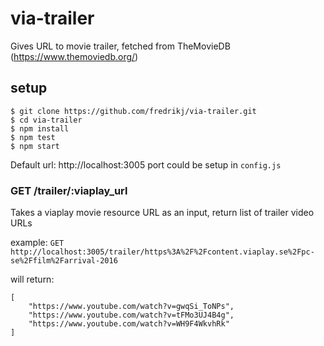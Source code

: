 # via-trailer
Gives URL to movie trailer, fetched from TheMovieDB (https://www.themoviedb.org/)

## setup
```
$ git clone https://github.com/fredrikj/via-trailer.git
$ cd via-trailer
$ npm install
$ npm test
$ npm start
```
Default url: http://localhost:3005
port could be setup in `config.js`

### GET /trailer/:viaplay_url
Takes a viaplay movie resource URL as an input, return list of trailer video URLs

example: 
```GET http://localhost:3005/trailer/https%3A%2F%2Fcontent.viaplay.se%2Fpc-se%2Ffilm%2Farrival-2016```

will return:
```
[
    "https://www.youtube.com/watch?v=gwqSi_ToNPs",
    "https://www.youtube.com/watch?v=tFMo3UJ4B4g",
    "https://www.youtube.com/watch?v=WH9F4WkvhRk"
]
```


